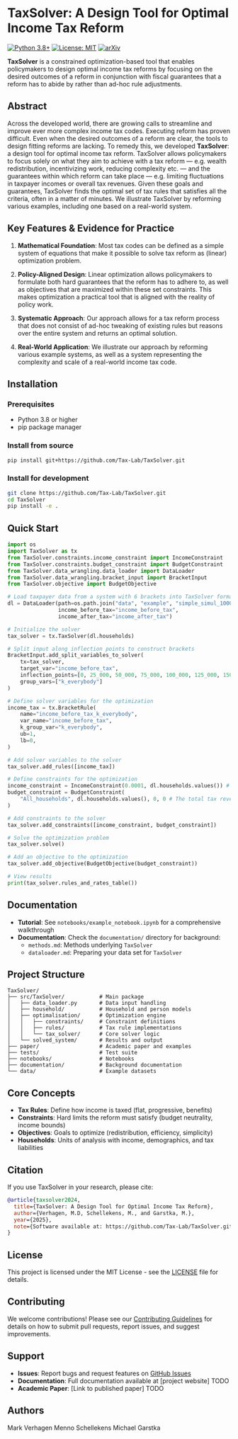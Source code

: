 # TaxSolver: A Design Tool for Optimal Income Tax Reform

[![Python 3.8+](https://img.shields.io/badge/python-3.8+-blue.svg)](https://www.python.org/downloads/)
[![License: MIT](https://img.shields.io/badge/License-MIT-yellow.svg)](https://opensource.org/licenses/MIT)
[![arXiv](https://img.shields.io/badge/arXiv-DOI%20TBD-b31b1b.svg)](https://arxiv.org/abs/DOI_TBD)

**TaxSolver** is a constrained optimization-based tool that enables policymakers to design optimal income tax reforms by focusing on the desired outcomes of a reform in conjunction with fiscal guarantees that a reform has to abide by rather than ad-hoc rule adjustments.

## Abstract

Across the developed world, there are growing calls to streamline and improve ever more complex income tax codes. Executing reform has proven difficult. Even when the desired outcomes of a reform are clear, the tools to design fitting reforms are lacking. To remedy this, we developed **TaxSolver**: a design tool for optimal income tax reform. TaxSolver allows policymakers to focus solely on what they aim to achieve with a tax reform — e.g. wealth redistribution, incentivizing work, reducing complexity etc. — and the guarantees within which reform can take place — e.g. limiting fluctuations in taxpayer incomes or overall tax revenues. Given these goals and guarantees, TaxSolver finds the optimal set of tax rules that satisfies all the criteria, often in a matter of minutes. We illustrate TaxSolver by reforming various examples, including one based on a real-world system.

## Key Features & Evidence for Practice

1. **Mathematical Foundation**: Most tax codes can be defined as a simple system of equations that make it possible to solve tax reform as (linear) optimization problem.

2. **Policy-Aligned Design**: Linear optimization allows policymakers to formulate both hard guarantees that the reform has to adhere to, as well as objectives that are maximized within these set constraints. This makes optimization a practical tool that is aligned with the reality of policy work.

3. **Systematic Approach**: Our approach allows for a tax reform process that does not consist of ad-hoc tweaking of existing rules but reasons over the entire system and returns an optimal solution.

4. **Real-World Application**: We illustrate our approach by reforming various example systems, as well as a system representing the complexity and scale of a real-world income tax code.

## Installation

### Prerequisites
- Python 3.8 or higher
- pip package manager

### Install from source
```bash
pip install git+https://github.com/Tax-Lab/TaxSolver.git
```

### Install for development
```bash
git clone https://github.com/Tax-Lab/TaxSolver.git
cd TaxSolver
pip install -e .
```

## Quick Start

```python
import os
import TaxSolver as tx
from TaxSolver.constraints.income_constraint import IncomeConstraint
from TaxSolver.constraints.budget_constraint import BudgetConstraint
from TaxSolver.data_wrangling.data_loader import DataLoader
from TaxSolver.data_wrangling.bracket_input import BracketInput
from TaxSolver.objective import BudgetObjective

# Load taxpayer data from a system with 6 brackets into TaxSolver format
dl = DataLoader(path=os.path.join("data", "example", "simple_simul_1000.xlsx"), 
                income_before_tax="income_before_tax", 
                income_after_tax="income_after_tax")

# Initialize the solver
tax_solver = tx.TaxSolver(dl.households)

# Split input along inflection points to construct brackets
BracketInput.add_split_variables_to_solver(
    tx=tax_solver,
    target_var="income_before_tax",
    inflection_points=[0, 25_000, 50_000, 75_000, 100_000, 125_000, 150_000],
    group_vars=["k_everybody"]
)

# Define solver variables for the optimization
income_tax = tx.BracketRule(
    name="income_before_tax_k_everybody",
    var_name="income_before_tax",
    k_group_var="k_everybody",
    ub=1,
    lb=0,
)

# Add solver variables to the solver
tax_solver.add_rules([income_tax])

# Define constraints for the optimization
income_constraint = IncomeConstraint(0.0001, dl.households.values()) # No one can experience income shocks of more than 0.01%
budget_constraint = BudgetConstraint(
    "All_households", dl.households.values(), 0, 0 # The total tax revenue cannot decrease or increase
)

# Add constraints to the solver
tax_solver.add_constraints([income_constraint, budget_constraint])

# Solve the optimization problem
tax_solver.solve()

# Add an objective to the optimization
tax_solver.add_objective(BudgetObjective(budget_constraint))

# View results
print(tax_solver.rules_and_rates_table())
```

## Documentation

- **Tutorial**: See `notebooks/example_notebook.ipynb` for a comprehensive walkthrough
- **Documentation**: Check the `documentation/` directory for background:
  - `methods.md`: Methods underlying `TaxSolver`
  - `dataloader.md`: Preparing your data set for `TaxSolver`

## Project Structure

```
TaxSolver/
├── src/TaxSolver/           # Main package
│   ├── data_loader.py       # Data input handling
│   ├── household/           # Household and person models
│   ├── optimalisation/      # Optimization engine
│   │   ├── constraints/     # Constraint definitions
│   │   ├── rules/           # Tax rule implementations
│   │   └── tax_solver/      # Core solver logic
│   └── solved_system/       # Results and output
├── paper/                   # Academic paper and examples
├── tests/                   # Test suite
├── notebooks/               # Notebooks
├── documentation/           # Background documentation
└── data/                    # Example datasets
```

## Core Concepts

- **Tax Rules**: Define how income is taxed (flat, progressive, benefits)
- **Constraints**: Hard limits the reform must satisfy (budget neutrality, income bounds)
- **Objectives**: Goals to optimize (redistribution, efficiency, simplicity)
- **Households**: Units of analysis with income, demographics, and tax liabilities

## Citation

If you use TaxSolver in your research, please cite:

```bibtex
@article{taxsolver2024,
  title={TaxSolver: A Design Tool for Optimal Income Tax Reform},
  author={Verhagen, M.D, Schellekens, M., and Garstka, M.},
  year={2025},
  note={Software available at: https://github.com/Tax-Lab/TaxSolver.git}
}
```

## License

This project is licensed under the MIT License - see the [LICENSE](LICENSE) file for details.

## Contributing

We welcome contributions! Please see our [Contributing Guidelines](CONTRIBUTING.md) for details on how to submit pull requests, report issues, and suggest improvements.

## Support

- **Issues**: Report bugs and request features on [GitHub Issues](https://github.com/Tax-Lab/TaxSolver/issues)
- **Documentation**: Full documentation available at [project website] TODO
- **Academic Paper**: [Link to published paper] TODO

## Authors

Mark Verhagen
Menno Schellekens
Michael Garstka